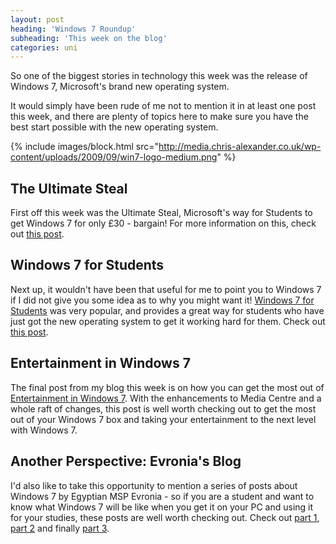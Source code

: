 ```yaml
---
layout: post
heading: 'Windows 7 Roundup'
subheading: 'This week on the blog'
categories: uni
---
```


So one of the biggest stories in technology this week was the release of Windows 7, Microsoft's brand new operating system.

It would simply have been rude of me not to mention it in at least one post this week, and there are plenty of topics here to make sure you have the best start possible with the new operating system.

{% include images/block.html src="http://media.chris-alexander.co.uk/wp-content/uploads/2009/09/win7-logo-medium.png" %}

## The Ultimate Steal

First off this week was the Ultimate Steal, Microsoft's way for Students to get Windows 7 for only £30 - bargain! For more information on this, check out [this post](http://www.chris-alexander.co.uk/591).

## Windows 7 for Students

Next up, it wouldn't have been that useful for me to point you to Windows 7 if I did not give you some idea as to why you might want it! [Windows 7 for Students](http://www.chris-alexander.co.uk/543) was very popular, and provides a great way for students who have just got the new operating system to get it working hard for them. Check out [this post](http://www.chris-alexander.co.uk/543).

## Entertainment in Windows 7

The final post from my blog this week is on how you can get the most out of [Entertainment in Windows 7](http://www.chris-alexander.co.uk/930). With the enhancements to Media Centre and a whole raft of changes, this post is well worth checking out to get the most out of your Windows 7 box and taking your entertainment to the next level with Windows 7.

## Another Perspective: Evronia's Blog

I'd also like to take this opportunity to mention a series of posts about Windows 7 by Egyptian MSP Evronia - so if you are a student and want to know what Windows 7 will be like when you get it on your PC and using it for your studies, these posts are well worth checking out. Check out [part 1](http://evronia.blogspot.com/2009/10/why-i-love-windows7.html), [part 2](http://evronia.blogspot.com/2009/10/why-i-love-windows7-part-2.html) and finally [part 3](http://evronia.blogspot.com/2009/10/why-i-love-windows7-part-3.html).
